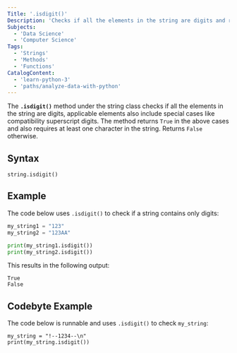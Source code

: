 ```yaml
---
Title: '.isdigit()'
Description: 'Checks if all the elements in the string are digits and returns a boolean flag.'
Subjects:
  - 'Data Science'
  - 'Computer Science'
Tags:
  - 'Strings'
  - 'Methods'
  - 'Functions'
CatalogContent:
  - 'learn-python-3'
  - 'paths/analyze-data-with-python'
---
```


The **`.isdigit()`** method under the string class checks if all the elements in the string are digits, applicable elements also include special cases like compatibility superscript digits. The method returns `True` in the above cases and also requires at least one character in the string. Returns `False` otherwise.

## Syntax

```pseudo
string.isdigit()
```

## Example

The code below uses `.isdigit()` to check if a string contains only digits:

```py
my_string1 = "123"
my_string2 = "123AA"

print(my_string1.isdigit())
print(my_string2.isdigit())
```

This results in the following output:

```shell
True
False
```

## Codebyte Example

The code below is runnable and uses `.isdigit()` to check `my_string`:

```codebyte/python
my_string = "!--1234--\n"
print(my_string.isdigit())
```

